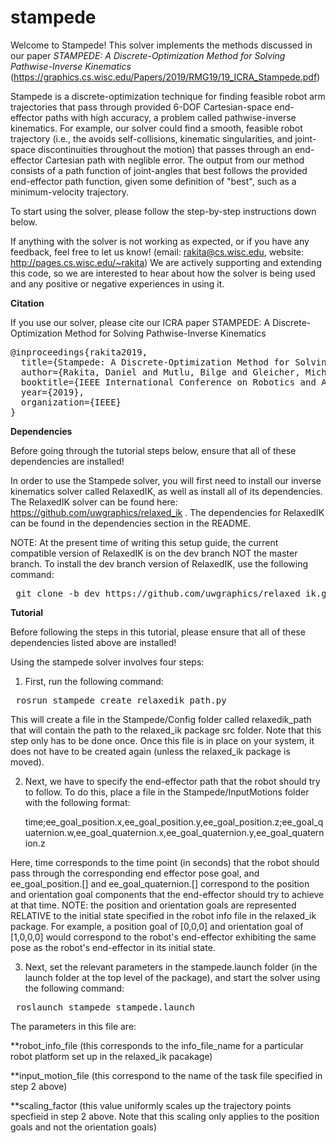 # stampede


Welcome to Stampede! This solver implements the methods discussed in our paper <i> STAMPEDE: A Discrete-Optimization Method for Solving Pathwise-Inverse Kinematics </i> (https://graphics.cs.wisc.edu/Papers/2019/RMG19/19_ICRA_Stampede.pdf)


Stampede is a discrete-optimization technique for finding feasible robot arm trajectories that pass through provided 6-DOF Cartesian-space end-effector paths with high accuracy, a problem called pathwise-inverse kinematics. For example, our solver could find a smooth, feasible robot trajectory (i.e., the avoids self-collisions, kinematic singularities, and joint-space discontinuities throughout the motion) that passes through an end-effector Cartesian path with neglible error.  The output
from our method consists of a path function of joint-angles that best follows the provided end-effector path function, given some definition of "best", such as a minimum-velocity trajectory.    

To start using the solver, please follow the step-by-step instructions down below.

If anything with the solver is not working as expected, or if you have any feedback, feel free to let us know! (email: rakita@cs.wisc.edu, website: http://pages.cs.wisc.edu/~rakita)
We are actively supporting and extending this code, so we are interested to hear about how the solver is being used and any positive or negative experiences in using it.

<b> Citation </b>

If you use our solver, please cite our ICRA paper STAMPEDE: A Discrete-Optimization Method for Solving Pathwise-Inverse Kinematics

<pre>
@inproceedings{rakita2019,
  title={Stampede: A Discrete-Optimization Method for Solving Pathwise-Inverse Kinematics},
  author={Rakita, Daniel and Mutlu, Bilge and Gleicher, Michael},
  booktitle={IEEE International Conference on Robotics and Automation (ICRA)},
  year={2019},
  organization={IEEE}
}
</pre>


<b> Dependencies </b>

Before going through the tutorial steps below, ensure that all of these dependencies are installed!

In order to use the Stampede solver, you will first need to install our inverse kinematics solver called RelaxedIK, as well as install all of its dependencies.  The RelaxedIK solver can be found here: https://github.com/uwgraphics/relaxed_ik .  The dependencies for RelaxedIK can be found in the dependencies section in the README.

NOTE: At the present time of writing this setup guide, the current compatible version of RelaxedIK is on the dev branch NOT the master branch.  To install the dev branch version of RelaxedIK, use the following command:

<pre> git clone -b dev https://github.com/uwgraphics/relaxed_ik.git </pre>


<b> Tutorial </b>

Before following the steps in this tutorial, please ensure that all of these dependencies listed above are installed!

Using the stampede solver involves four steps:

1. First, run the following command:
<pre> rosrun stampede create_relaxedik_path.py  </pre>

This will create a file in the Stampede/Config folder called relaxedik_path that will contain the path to the relaxed_ik package src folder.  Note that this step only has to be done once.  Once this file is in place on your system, it does not have to be created again (unless the relaxed_ik package is moved).  


2. Next, we have to specify the end-effector path that the robot should try to follow.  To do this, place a file in the Stampede/InputMotions folder with the following format:

      time;ee_goal_position.x,ee_goal_position.y,ee_goal_position.z;ee_goal_quaternion.w,ee_goal_quaternion.x,ee_goal_quaternion.y,ee_goal_quaternion.z

  Here, time corresponds to the time point (in seconds) that the robot should pass through the corresponding end effector       pose goal, and ee_goal_position.[] and ee_goal_quaternion.[] correspond to the position and orientation goal components       that the end-effector should try to achieve at that time.  NOTE: the position and orientation goals are represented           RELATIVE to the initial state specified in the robot info file in the relaxed_ik package.  For example, a position goal of   [0,0,0] and orientation goal of [1,0,0,0] would correspond to the robot's end-effector exhibiting the same pose as the       robot's end-effector in its initial state.

3. Next, set the relevant parameters in the stampede.launch folder (in the launch folder at the top level of the package), and start the solver using the following command:

<pre> roslaunch stampede stampede.launch  </pre>

The parameters in this file are:

**robot_info_file  (this corresponds to the info_file_name for a particular robot platform set up in the relaxed_ik pacakage)

**input_motion_file  (this correspond to the name of the task file specified in step 2 above)

**scaling_factor (this value uniformly scales up the trajectory points specfieid in step 2 above.  Note that this scaling only applies to the position goals and not the orientation goals)







